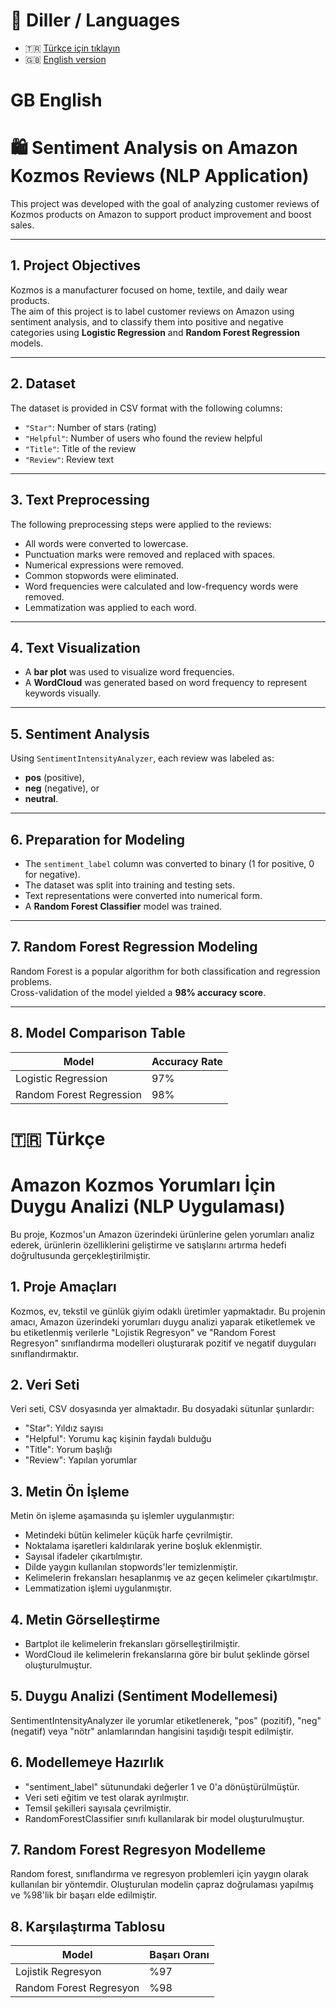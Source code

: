  # 📌 Diller / Languages
- 🇹🇷 [Türkçe için tıklayın](#türkçe)
- 🇬🇧 [English version](#english)

# GB English

# 🛍️ Sentiment Analysis on Amazon Kozmos Reviews (NLP Application)

This project was developed with the goal of analyzing customer reviews of Kozmos products on Amazon to support product improvement and boost sales.

---

## 1. Project Objectives

Kozmos is a manufacturer focused on home, textile, and daily wear products.  
The aim of this project is to label customer reviews on Amazon using sentiment analysis, and to classify them into positive and negative categories using **Logistic Regression** and **Random Forest Regression** models.

---

## 2. Dataset

The dataset is provided in CSV format with the following columns:

- `"Star"`: Number of stars (rating)
- `"Helpful"`: Number of users who found the review helpful
- `"Title"`: Title of the review
- `"Review"`: Review text

---

## 3. Text Preprocessing

The following preprocessing steps were applied to the reviews:

- All words were converted to lowercase.
- Punctuation marks were removed and replaced with spaces.
- Numerical expressions were removed.
- Common stopwords were eliminated.
- Word frequencies were calculated and low-frequency words were removed.
- Lemmatization was applied to each word.

---

## 4. Text Visualization

- A **bar plot** was used to visualize word frequencies.
- A **WordCloud** was generated based on word frequency to represent keywords visually.

---

## 5. Sentiment Analysis

Using `SentimentIntensityAnalyzer`, each review was labeled as:
- **pos** (positive),
- **neg** (negative), or
- **neutral**.

---

## 6. Preparation for Modeling

- The `sentiment_label` column was converted to binary (1 for positive, 0 for negative).
- The dataset was split into training and testing sets.
- Text representations were converted into numerical form.
- A **Random Forest Classifier** model was trained.

---

## 7. Random Forest Regression Modeling

Random Forest is a popular algorithm for both classification and regression problems.  
Cross-validation of the model yielded a **98% accuracy score**.

---

## 8. Model Comparison Table

| Model                    | Accuracy Rate |
|--------------------------|---------------|
| Logistic Regression      | 97%           |
| Random Forest Regression | 98%           |




# 🇹🇷 Türkçe

# Amazon Kozmos Yorumları İçin Duygu Analizi (NLP Uygulaması)

Bu proje, Kozmos'un Amazon üzerindeki ürünlerine gelen yorumları analiz ederek, ürünlerin özelliklerini geliştirme ve satışlarını artırma hedefi doğrultusunda gerçekleştirilmiştir.

## 1. Proje Amaçları

Kozmos, ev, tekstil ve günlük giyim odaklı üretimler yapmaktadır. Bu projenin amacı, Amazon üzerindeki yorumları duygu analizi yaparak etiketlemek ve bu etiketlenmiş verilerle "Lojistik Regresyon" ve "Random Forest Regresyon" sınıflandırma modelleri oluşturarak pozitif ve negatif duyguları sınıflandırmaktır.

## 2. Veri Seti

Veri seti, CSV dosyasında yer almaktadır. Bu dosyadaki sütunlar şunlardır:

- "Star": Yıldız sayısı
- "Helpful": Yorumu kaç kişinin faydalı bulduğu
- "Title": Yorum başlığı
- "Review": Yapılan yorumlar

## 3. Metin Ön İşleme

Metin ön işleme aşamasında şu işlemler uygulanmıştır:

- Metindeki bütün kelimeler küçük harfe çevrilmiştir.
- Noktalama işaretleri kaldırılarak yerine boşluk eklenmiştir.
- Sayısal ifadeler çıkartılmıştır.
- Dilde yaygın kullanılan stopwords'ler temizlenmiştir.
- Kelimelerin frekansları hesaplanmış ve az geçen kelimeler çıkartılmıştır.
- Lemmatization işlemi uygulanmıştır.

## 4. Metin Görselleştirme

- Bartplot ile kelimelerin frekansları görselleştirilmiştir.
- WordCloud ile kelimelerin frekanslarına göre bir bulut şeklinde görsel oluşturulmuştur.

## 5. Duygu Analizi (Sentiment Modellemesi)

SentimentIntensityAnalyzer ile yorumlar etiketlenerek, "pos" (pozitif), "neg" (negatif) veya "nötr" anlamlarından hangisini taşıdığı tespit edilmiştir.

## 6. Modellemeye Hazırlık

- "sentiment_label" sütunundaki değerler 1 ve 0'a dönüştürülmüştür.
- Veri seti eğitim ve test olarak ayrılmıştır.
- Temsil şekilleri sayısala çevrilmiştir.
- RandomForestClassifier sınıfı kullanılarak bir model oluşturulmuştur.

## 7. Random Forest Regresyon Modelleme

Random forest, sınıflandırma ve regresyon problemleri için yaygın olarak kullanılan bir yöntemdir. Oluşturulan modelin çapraz doğrulaması yapılmış ve %98'lik bir başarı elde edilmiştir.

## 8. Karşılaştırma Tablosu

| Model                       | Başarı Oranı |
|-----------------------------|--------------|
| Lojistik Regresyon          | %97          |
| Random Forest Regresyon     | %98          |


